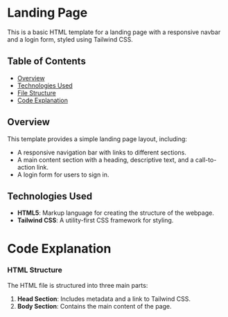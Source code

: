 # Landing Page

This is a basic HTML template for a landing page with a responsive navbar and a login form, styled using Tailwind CSS.

## Table of Contents

- [Overview](#overview)
- [Technologies Used](#technologies-used)
- [File Structure](#file-structure)
- [Code Explanation](#code-explanation)

## Overview

This template provides a simple landing page layout, including:
- A responsive navigation bar with links to different sections.
- A main content section with a heading, descriptive text, and a call-to-action link.
- A login form for users to sign in.

## Technologies Used

- **HTML5**: Markup language for creating the structure of the webpage.
- **Tailwind CSS**: A utility-first CSS framework for styling.

# Code Explanation

### HTML Structure

The HTML file is structured into three main parts:

1. **Head Section**: Includes metadata and a link to Tailwind CSS.
2. **Body Section**: Contains the main content of the page.

